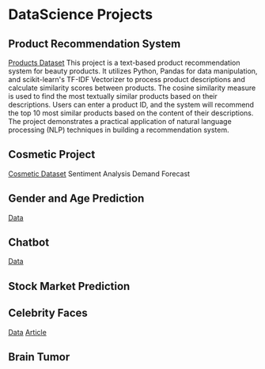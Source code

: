 # DataScience Projects 

## Product Recommendation System
[Products Dataset](https://www.kaggle.com/datasets/mfsoftworks/cosmetic-products/data)
This project is a text-based product recommendation system for beauty products. It utilizes Python, Pandas for data manipulation, and scikit-learn's TF-IDF Vectorizer to process product descriptions and calculate similarity scores between products. The cosine similarity measure is used to find the most textually similar products based on their descriptions. Users can enter a product ID, and the system will recommend the top 10 most similar products based on the content of their descriptions. The project demonstrates a practical application of natural language processing (NLP) techniques in building a recommendation system.

## Cosmetic Project 
[Cosmetic Dataset](https://www.kaggle.com/datasets/jithinanievarghese/cosmetics-and-beauty-products-reviews-top-brands)
Sentiment Analysis
Demand Forecast

## Gender and Age Prediction
[Data](https://github.com/smahesh29/Gender-and-Age-Detection)

## Chatbot
[Data](https://github.com/parulnith/Building-a-Simple-Chatbot-in-Python-using-NLTK)

## Stock Market Prediction

##  Celebrity Faces
[Data](https://www.kaggle.com/datasets/jessicali9530/celeba-dataset)
[Article](https://towardsdatascience.com/celebrity-face-generation-with-deep-convolutional-gans-40b96147a1c9)

## Brain Tumor
